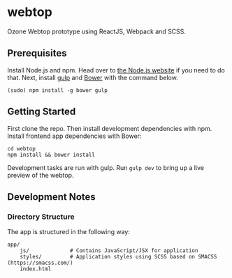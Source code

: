 # webtop

Ozone Webtop prototype using ReactJS, Webpack and SCSS.

## Prerequisites
Install Node.js and npm. Head over to [the Node.js website](http://nodejs.org/) if you need to do that.
Next, install [gulp](http://gulpjs.com//) and [Bower](http://bower.io/) with the command below.

    (sudo) npm install -g bower gulp

## Getting Started
First clone the repo. Then install development dependencies with npm. Install frontend app dependencies with Bower:

    cd webtop
    npm install && bower install

Development tasks are run with gulp. Run `gulp dev` to bring up a live preview of the webtop.

## Development Notes

### Directory Structure
The app is structured in the following way:

```
app/
    js/             # Contains JavaScript/JSX for application
    styles/         # Application styles using SCSS based on SMACSS (https://smacss.com/)
    index.html
```
